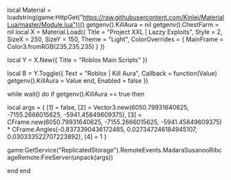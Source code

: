 local Material = loadstring(game:HttpGet("https://raw.githubusercontent.com/Kinlei/MaterialLua/master/Module.lua"))()
getgenv().KillAura = nil
getgenv().ChestFarm = nil
local X = Material.Load({
	Title = "Project XXL | Lazzy Exploits",
	Style = 2,
	SizeX = 250,
	SizeY = 150,
	Theme = "Light",
	ColorOverrides = {
		MainFrame = Color3.fromRGB(235,235,235)
	}
})

local Y = X.New({
	Title = "Roblox Main Scripts"
})



local B = Y.Toggle({
	Text = "Roblox | Kill Aura",
	Callback = function(Value)
		getgenv().KillAura = Value
	end,
	Enabled = false
})




while wait() do
    if getgenv().KillAura == true then

local args = {
    [1] = false,
    [2] = Vector3.new(6050.79931640625, -7155.2666015625, -5941.45849609375),
    [3] = CFrame.new(6050.79931640625, -7155.2666015625, -5941.45849609375) * CFrame.Angles(-0.8373390436172485, 0.027347246184945107, 0.030333522707223892),
    [4] = 1
}

game:GetService("ReplicatedStorage").RemoteEvents.MadaraSusanooRibcageRemote:FireServer(unpack(args))

  end
  end
